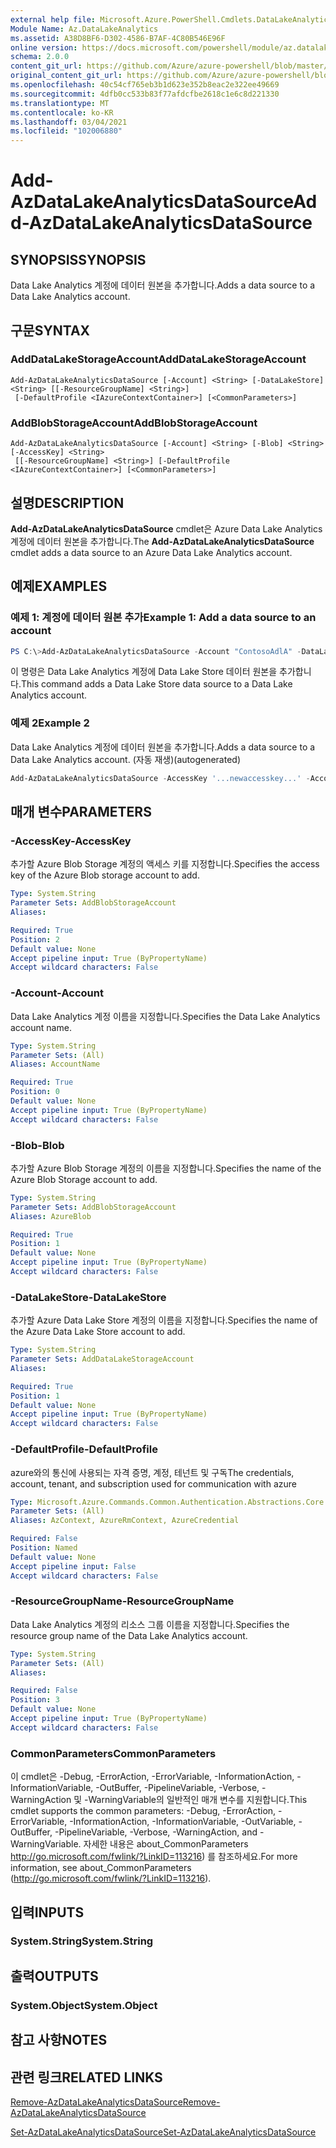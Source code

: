 ```yaml
---
external help file: Microsoft.Azure.PowerShell.Cmdlets.DataLakeAnalytics.dll-Help.xml
Module Name: Az.DataLakeAnalytics
ms.assetid: A38D8BF6-D302-4586-B7AF-4C80B546E96F
online version: https://docs.microsoft.com/powershell/module/az.datalakeanalytics/add-azdatalakeanalyticsdatasource
schema: 2.0.0
content_git_url: https://github.com/Azure/azure-powershell/blob/master/src/DataLakeAnalytics/DataLakeAnalytics/help/Add-AzDataLakeAnalyticsDataSource.md
original_content_git_url: https://github.com/Azure/azure-powershell/blob/master/src/DataLakeAnalytics/DataLakeAnalytics/help/Add-AzDataLakeAnalyticsDataSource.md
ms.openlocfilehash: 40c54cf765eb3b1d623e352b8eac2e322ee49669
ms.sourcegitcommit: 4dfb0cc533b83f77afdcfbe2618c1e6c8d221330
ms.translationtype: MT
ms.contentlocale: ko-KR
ms.lasthandoff: 03/04/2021
ms.locfileid: "102006880"
---
```

# <span data-ttu-id="1a330-101">Add-AzDataLakeAnalyticsDataSource</span><span class="sxs-lookup"><span data-stu-id="1a330-101">Add-AzDataLakeAnalyticsDataSource</span></span>

## <span data-ttu-id="1a330-102">SYNOPSIS</span><span class="sxs-lookup"><span data-stu-id="1a330-102">SYNOPSIS</span></span>
<span data-ttu-id="1a330-103">Data Lake Analytics 계정에 데이터 원본을 추가합니다.</span><span class="sxs-lookup"><span data-stu-id="1a330-103">Adds a data source to a Data Lake Analytics account.</span></span>

## <span data-ttu-id="1a330-104">구문</span><span class="sxs-lookup"><span data-stu-id="1a330-104">SYNTAX</span></span>

### <span data-ttu-id="1a330-105">AddDataLakeStorageAccount</span><span class="sxs-lookup"><span data-stu-id="1a330-105">AddDataLakeStorageAccount</span></span>
```
Add-AzDataLakeAnalyticsDataSource [-Account] <String> [-DataLakeStore] <String> [[-ResourceGroupName] <String>]
 [-DefaultProfile <IAzureContextContainer>] [<CommonParameters>]
```

### <span data-ttu-id="1a330-106">AddBlobStorageAccount</span><span class="sxs-lookup"><span data-stu-id="1a330-106">AddBlobStorageAccount</span></span>
```
Add-AzDataLakeAnalyticsDataSource [-Account] <String> [-Blob] <String> [-AccessKey] <String>
 [[-ResourceGroupName] <String>] [-DefaultProfile <IAzureContextContainer>] [<CommonParameters>]
```

## <span data-ttu-id="1a330-107">설명</span><span class="sxs-lookup"><span data-stu-id="1a330-107">DESCRIPTION</span></span>
<span data-ttu-id="1a330-108">**Add-AzDataLakeAnalyticsDataSource** cmdlet은 Azure Data Lake Analytics 계정에 데이터 원본을 추가합니다.</span><span class="sxs-lookup"><span data-stu-id="1a330-108">The **Add-AzDataLakeAnalyticsDataSource** cmdlet adds a data source to an Azure Data Lake Analytics account.</span></span>

## <span data-ttu-id="1a330-109">예제</span><span class="sxs-lookup"><span data-stu-id="1a330-109">EXAMPLES</span></span>

### <span data-ttu-id="1a330-110">예제 1: 계정에 데이터 원본 추가</span><span class="sxs-lookup"><span data-stu-id="1a330-110">Example 1: Add a data source to an account</span></span>
```powershell
PS C:\>Add-AzDataLakeAnalyticsDataSource -Account "ContosoAdlA" -DataLakeStore "ContosoAdlS"
```

<span data-ttu-id="1a330-111">이 명령은 Data Lake Analytics 계정에 Data Lake Store 데이터 원본을 추가합니다.</span><span class="sxs-lookup"><span data-stu-id="1a330-111">This command adds a Data Lake Store data source to a Data Lake Analytics account.</span></span>

### <span data-ttu-id="1a330-112">예제 2</span><span class="sxs-lookup"><span data-stu-id="1a330-112">Example 2</span></span>

<span data-ttu-id="1a330-113">Data Lake Analytics 계정에 데이터 원본을 추가합니다.</span><span class="sxs-lookup"><span data-stu-id="1a330-113">Adds a data source to a Data Lake Analytics account.</span></span> <span data-ttu-id="1a330-114">(자동 재생)</span><span class="sxs-lookup"><span data-stu-id="1a330-114">(autogenerated)</span></span>

<!-- Aladdin Generated Example -->
```powershell
Add-AzDataLakeAnalyticsDataSource -AccessKey '...newaccesskey...' -Account 'ContosoAdlA' -Blob 'AzureStorage01'
```

## <span data-ttu-id="1a330-115">매개 변수</span><span class="sxs-lookup"><span data-stu-id="1a330-115">PARAMETERS</span></span>

### <span data-ttu-id="1a330-116">-AccessKey</span><span class="sxs-lookup"><span data-stu-id="1a330-116">-AccessKey</span></span>
<span data-ttu-id="1a330-117">추가할 Azure Blob Storage 계정의 액세스 키를 지정합니다.</span><span class="sxs-lookup"><span data-stu-id="1a330-117">Specifies the access key of the Azure Blob storage account to add.</span></span>

```yaml
Type: System.String
Parameter Sets: AddBlobStorageAccount
Aliases:

Required: True
Position: 2
Default value: None
Accept pipeline input: True (ByPropertyName)
Accept wildcard characters: False
```

### <span data-ttu-id="1a330-118">-Account</span><span class="sxs-lookup"><span data-stu-id="1a330-118">-Account</span></span>
<span data-ttu-id="1a330-119">Data Lake Analytics 계정 이름을 지정합니다.</span><span class="sxs-lookup"><span data-stu-id="1a330-119">Specifies the Data Lake Analytics account name.</span></span>

```yaml
Type: System.String
Parameter Sets: (All)
Aliases: AccountName

Required: True
Position: 0
Default value: None
Accept pipeline input: True (ByPropertyName)
Accept wildcard characters: False
```

### <span data-ttu-id="1a330-120">-Blob</span><span class="sxs-lookup"><span data-stu-id="1a330-120">-Blob</span></span>
<span data-ttu-id="1a330-121">추가할 Azure Blob Storage 계정의 이름을 지정합니다.</span><span class="sxs-lookup"><span data-stu-id="1a330-121">Specifies the name of the Azure Blob Storage account to add.</span></span>

```yaml
Type: System.String
Parameter Sets: AddBlobStorageAccount
Aliases: AzureBlob

Required: True
Position: 1
Default value: None
Accept pipeline input: True (ByPropertyName)
Accept wildcard characters: False
```

### <span data-ttu-id="1a330-122">-DataLakeStore</span><span class="sxs-lookup"><span data-stu-id="1a330-122">-DataLakeStore</span></span>
<span data-ttu-id="1a330-123">추가할 Azure Data Lake Store 계정의 이름을 지정합니다.</span><span class="sxs-lookup"><span data-stu-id="1a330-123">Specifies the name of the Azure Data Lake Store account to add.</span></span>

```yaml
Type: System.String
Parameter Sets: AddDataLakeStorageAccount
Aliases:

Required: True
Position: 1
Default value: None
Accept pipeline input: True (ByPropertyName)
Accept wildcard characters: False
```

### <span data-ttu-id="1a330-124">-DefaultProfile</span><span class="sxs-lookup"><span data-stu-id="1a330-124">-DefaultProfile</span></span>
<span data-ttu-id="1a330-125">azure와의 통신에 사용되는 자격 증명, 계정, 테넌트 및 구독</span><span class="sxs-lookup"><span data-stu-id="1a330-125">The credentials, account, tenant, and subscription used for communication with azure</span></span>

```yaml
Type: Microsoft.Azure.Commands.Common.Authentication.Abstractions.Core.IAzureContextContainer
Parameter Sets: (All)
Aliases: AzContext, AzureRmContext, AzureCredential

Required: False
Position: Named
Default value: None
Accept pipeline input: False
Accept wildcard characters: False
```

### <span data-ttu-id="1a330-126">-ResourceGroupName</span><span class="sxs-lookup"><span data-stu-id="1a330-126">-ResourceGroupName</span></span>
<span data-ttu-id="1a330-127">Data Lake Analytics 계정의 리소스 그룹 이름을 지정합니다.</span><span class="sxs-lookup"><span data-stu-id="1a330-127">Specifies the resource group name of the Data Lake Analytics account.</span></span>

```yaml
Type: System.String
Parameter Sets: (All)
Aliases:

Required: False
Position: 3
Default value: None
Accept pipeline input: True (ByPropertyName)
Accept wildcard characters: False
```

### <span data-ttu-id="1a330-128">CommonParameters</span><span class="sxs-lookup"><span data-stu-id="1a330-128">CommonParameters</span></span>
<span data-ttu-id="1a330-129">이 cmdlet은 -Debug, -ErrorAction, -ErrorVariable, -InformationAction, -InformationVariable, -OutBuffer, -PipelineVariable, -Verbose, -WarningAction 및 -WarningVariable의 일반적인 매개 변수를 지원합니다.</span><span class="sxs-lookup"><span data-stu-id="1a330-129">This cmdlet supports the common parameters: -Debug, -ErrorAction, -ErrorVariable, -InformationAction, -InformationVariable, -OutVariable, -OutBuffer, -PipelineVariable, -Verbose, -WarningAction, and -WarningVariable.</span></span> <span data-ttu-id="1a330-130">자세한 내용은 about_CommonParameters http://go.microsoft.com/fwlink/?LinkID=113216) 를 참조하세요.</span><span class="sxs-lookup"><span data-stu-id="1a330-130">For more information, see about_CommonParameters (http://go.microsoft.com/fwlink/?LinkID=113216).</span></span>

## <span data-ttu-id="1a330-131">입력</span><span class="sxs-lookup"><span data-stu-id="1a330-131">INPUTS</span></span>

### <span data-ttu-id="1a330-132">System.String</span><span class="sxs-lookup"><span data-stu-id="1a330-132">System.String</span></span>

## <span data-ttu-id="1a330-133">출력</span><span class="sxs-lookup"><span data-stu-id="1a330-133">OUTPUTS</span></span>

### <span data-ttu-id="1a330-134">System.Object</span><span class="sxs-lookup"><span data-stu-id="1a330-134">System.Object</span></span>
## <span data-ttu-id="1a330-135">참고 사항</span><span class="sxs-lookup"><span data-stu-id="1a330-135">NOTES</span></span>

## <span data-ttu-id="1a330-136">관련 링크</span><span class="sxs-lookup"><span data-stu-id="1a330-136">RELATED LINKS</span></span>

[<span data-ttu-id="1a330-137">Remove-AzDataLakeAnalyticsDataSource</span><span class="sxs-lookup"><span data-stu-id="1a330-137">Remove-AzDataLakeAnalyticsDataSource</span></span>](./Remove-AzDataLakeAnalyticsDataSource.md)

[<span data-ttu-id="1a330-138">Set-AzDataLakeAnalyticsDataSource</span><span class="sxs-lookup"><span data-stu-id="1a330-138">Set-AzDataLakeAnalyticsDataSource</span></span>](./Set-AzDataLakeAnalyticsDataSource.md)


